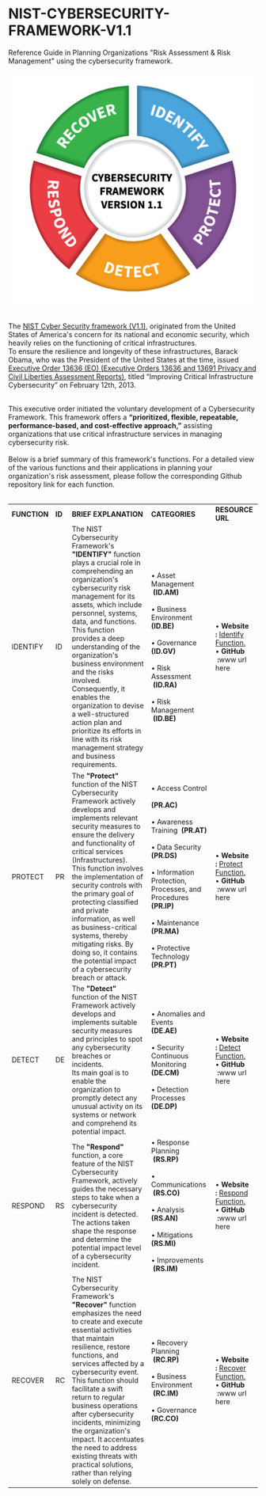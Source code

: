 # NIST-CYBERSECURITY-FRAMEWORK-V1.1
Reference Guide in Planning Organizations "Risk Assessment &amp; Risk Management" using the cybersecurity framework.


![](assets/nistpic.png)


<br>
The <a href="https://www.fixitgearware.com/cybsec-news/cyber-security/the-nist-cyber-security-framework/2023/09/07/">NIST Cyber Security framework (V1.1)</a>, originated from the United States of America's concern for its national and economic security, which heavily relies on the functioning of critical infrastructures. <br>To ensure the resilience and longevity of these infrastructures, Barack Obama, who was the President of the United States at the time, issued <a href="https://www.dhs.gov/publication/executive-orders-13636-and-13691-privacy-and-civil-liberties-assessment-reports#:~:text=Executive%20Order%2013636%2C%20Improving%20Critical,neutral%20cybersecurity%20framework%2C%20and%20to">Executive Order 13636 (EO) (Executive Orders 13636 and 13691 Privacy and Civil Liberties Assessment Reports)</a>, titled “Improving Critical Infrastructure Cybersecurity” on February 12th, 2013.<br><br>

This executive order initiated the voluntary development of a Cybersecurity Framework. This framework offers a <strong>“prioritized, flexible, repeatable, performance-based, and cost-effective approach,”</strong> assisting organizations that use critical infrastructure services in managing cybersecurity risk.
<br><br>
Below is a brief summary of this framework's functions. For a detailed view of the various functions and their applications in planning your organization's risk assessment, please follow the corresponding Github repository link for each function.<br><br>

<table>
<tr>
<td><strong>FUNCTION</strong></td><td><strong>ID</strong></td><td><strong>BRIEF EXPLANATION</strong></td><td><strong>CATEGORIES</strong></td><td><strong>RESOURCE URL</strong></td>
</tr>




<td> IDENTIFY</td><td> ID </td><td> The NIST Cybersecurity Framework's <strong>"IDENTIFY" </strong> function plays a crucial role in comprehending an organization's cybersecurity risk management for its assets, which include personnel, systems, data, and functions.<br>
 This function provides a deep understanding of the organization's business environment and the risks involved. Consequently, it enables the organization to devise a well-structured action plan and prioritize its efforts in line with its risk management strategy and business requirements. </td><td> &#x2022; Asset Management &nbsp;<strong>(ID.AM)</strong><br><br> &#x2022; Business Environment &nbsp;<br><strong>(ID.BE)</strong><br> <br> &#x2022; Governance &nbsp;<br><strong>(ID.GV)</strong><br><br> &#x2022; Risk Assessment &nbsp;<strong>(ID.RA)</strong><br><br> &#x2022; Risk Management &nbsp;<strong>(ID.BE)</strong><br></td><td>&#x2022; <strong>Website :</strong>&nbsp;<a href="https://www.fixitgearware.com/cybsec-news/cyber-security/the-nist-framework-cheatsheet-for-identify/2023/09/11/" target="_blank">Identify Function.</a><br>&#x2022; <strong>GitHub &nbsp;:</strong>www url here</td>
</tr>



<td> PROTECT </td><td> PR </td><td>The <strong>"Protect"</strong> function of the NIST Cybersecurity Framework actively develops and implements relevant security measures to ensure the delivery and functionality of critical services (Infrastructures). <br>
This function involves the implementation of security controls with the primary goal of protecting classified and private information, as well as business-critical systems, thereby mitigating risks. By doing so, it contains the potential impact of a cybersecurity breach or attack. </td><td> &#x2022; Access Control &nbsp;<br><strong>(PR.AC)</strong><br><br> &#x2022; Awareness Training &nbsp;<strong>(PR.AT)</strong><br> <br> &#x2022; Data Security &nbsp;<br><strong>(PR.DS)</strong><br><br> &#x2022; Information Protection, Processes, and Procedures &nbsp;<br><strong>(PR.IP)</strong><br><br> &#x2022; Maintenance &nbsp;<br><strong>(PR.MA)</strong><br><br>&#x2022; Protective Technology &nbsp;<br><strong>(PR.PT)</strong></td><td>&#x2022; <strong>Website :</strong>&nbsp;<a href="https://www.fixitgearware.com/cybsec-news/cyber-security/part2-the-nist-framework-cheatsheet-for-protect/2023/10/03/" target="_blank">Protect Function.</a><br>&#x2022; <strong>GitHub &nbsp;:</strong>www url here</td>
</tr>



<td> DETECT </td><td> DE </td><td>The <strong>"Detect"</strong> function of the NIST Framework actively develops and implements suitable security measures and principles to spot any cybersecurity breaches or incidents.<br> Its main goal is to enable the organization to promptly detect any unusual activity on its systems or network and comprehend its potential impact.  </td><td>&#x2022; Anomalies and Events &nbsp;<br><strong>(DE.AE)</strong><br><br> &#x2022; Security Continuous Monitoring &nbsp;<br><strong>(DE.CM)</strong><br> <br> &#x2022; Detection Processes &nbsp;<br><strong>(DE.DP)</strong></td><td>&#x2022; <strong>Website :</strong>&nbsp;<a href="https://www.fixitgearware.com/cybsec-news/cyber-security/part3-the-nist-framework-cheatsheet-for-detect/2023/10/04/" target="_blank">Detect Function.</a><br>&#x2022; <strong>GitHub &nbsp;:</strong>www url here</td>
</tr>


<td> RESPOND </td><td> RS </td><td>The <strong>"Respond"</strong> function, a core feature of the NIST Cybersecurity Framework, actively guides the necessary steps to take when a cybersecurity incident is detected. The actions taken shape the response and determine the potential impact level of a cybersecurity incident.  </td><td>&#x2022; Response Planning &nbsp;<strong>(RS.RP)</strong><br><br> &#x2022; Communications &nbsp;<strong>(RS.CO)</strong><br> <br> &#x2022; Analysis &nbsp;<br><strong>(RS.AN)</strong><br><br> &#x2022; Mitigations &nbsp;<br><strong>(RS.MI)</strong><br><br> &#x2022; Improvements &nbsp;<strong>(RS.IM)</strong><br></td></td><td>&#x2022; <strong>Website :</strong>&nbsp;<a href="https://www.fixitgearware.com/cybsec-news/cyber-security/part4-the-nist-framework-cheatsheet-for-respond/2023/10/05/" target="_blank">Respond Function.</a><br>&#x2022; <strong>GitHub &nbsp;:</strong>www url here</td>
</tr>


<td> RECOVER </td><td> RC </td><td>The NIST Cybersecurity Framework's <strong>"Recover"</strong> function emphasizes the need to create and execute essential activities that maintain resilience, restore functions, and services affected by a cybersecurity event. <br>
This function should facilitate a swift return to regular business operations after cybersecurity incidents, minimizing the organization's impact. It accentuates the need to address existing threats with practical solutions, rather than relying solely on defense.
  </td><td> &#x2022; Recovery Planning &nbsp;<strong>(RC.RP)</strong><br><br> &#x2022; Business Environment &nbsp;<strong>(RC.IM)</strong><br> <br> &#x2022; Governance &nbsp;<br><strong>(RC.CO)</strong><td>&#x2022; <strong>Website :</strong>&nbsp;<a href="https://www.fixitgearware.com/cybsec-news/cyber-security/part5-the-nist-framework-cheatsheet-for-recover/2023/10/06/" target="_blank">Recover Function.</a><br>&#x2022; <strong>GitHub &nbsp;:</strong>www url here</td>
</tr>
